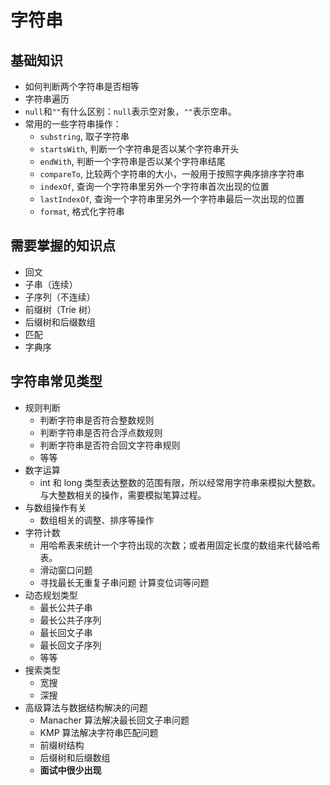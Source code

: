 # 字符串

## 基础知识

- 如何判断两个字符串是否相等
- 字符串遍历
- `null`和`""`有什么区别：`null`表示空对象，`""`表示空串。
- 常用的一些字符串操作：
  - `substring`, 取子字符串
  - `startsWith`, 判断一个字符串是否以某个字符串开头
  - `endWith`, 判断一个字符串是否以某个字符串结尾
  - `compareTo`, 比较两个字符串的大小，一般用于按照字典序排序字符串
  - `indexOf`, 查询一个字符串里另外一个字符串首次出现的位置
  - `lastIndexOf`, 查询一个字符串里另外一个字符串最后一次出现的位置
  - `format`, 格式化字符串

## 需要掌握的知识点

- 回文
- 子串（连续）
- 子序列（不连续）
- 前缀树（Trie 树）
- 后缀树和后缀数组
- 匹配
- 字典序

## 字符串常见类型

- 规则判断
  - 判断字符串是否符合整数规则
  - 判断字符串是否符合浮点数规则
  - 判断字符串是否符合回文字符串规则
  - 等等
- 数字运算
  - int 和 long 类型表达整数的范围有限，所以经常用字符串来模拟大整数。与大整数相关的操作，需要模拟笔算过程。
- 与数组操作有关
  - 数组相关的调整、排序等操作
- 字符计数
  - 用哈希表来统计一个字符出现的次数；或者用固定长度的数组来代替哈希表。
  - 滑动窗口问题
  - 寻找最长无重复子串问题
  计算变位词等问题
- 动态规划类型
  - 最长公共子串
  - 最长公共子序列
  - 最长回文子串
  - 最长回文子序列
  - 等等
- 搜索类型
  - 宽搜
  - 深搜
- 高级算法与数据结构解决的问题
  - Manacher 算法解决最长回文子串问题
  - KMP 算法解决字符串匹配问题
  - 前缀树结构
  - 后缀树和后缀数组
  - **面试中很少出现**